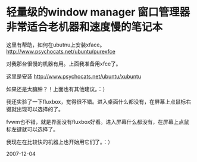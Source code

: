 # 轻量级的window manager 窗口管理器 非常适合老机器和速度慢的笔记本

这里有帮助，如何在ubutnu上安装xface。
http://www.psychocats.net/ubuntu/purexfce

对我那台很慢的机器有用。上面我准备用xfce了。

这里是安装 http://www.psychocats.net/ubuntu/xubuntu

如果还是太臃肿？！上面也有其他建议。：）

我还实验了一下fluxbox，觉得很不错。进入桌面什么都没有，在屏幕上点鼠标右键就出现可以选择的了。

fvwm也不错，就是界面没有fluxbox好看。进入屏幕什么都没有，在屏幕上点鼠标左键就可以选择了。

我现在在比较快的机器上也开始用它们了。：）

2007-12-04
